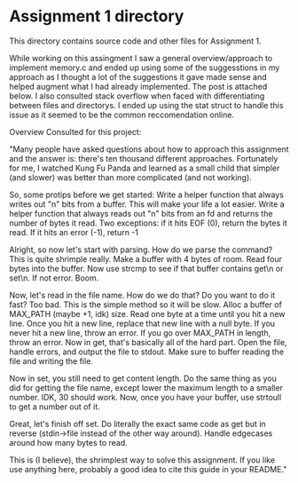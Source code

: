 # Assignment 1 directory

This directory contains source code and other files for Assignment 1.


While working on this assingment I saw a general overview/approach to implement memory.c and ended up using some of the suggesstions in my approach as I thought a lot of the suggestions it gave made sense and helped augment what I had already implemented. The post is attached below. I also consulted stack overflow when faced with differentiating between files and directorys. I ended up using the stat struct to handle this issue as it seemed to be the common reccomendation online. 



Overview Consulted for this project:


"Many people have asked questions about how to approach this assignment and the answer is: there's ten thousand different approaches. Fortunately for me, I watched Kung Fu Panda and learned as a small child that simpler (and slower) was better than more complicated (and not working). 

So, some protips before we get started:
Write a helper function that always writes out "n" bits from a buffer. This will make your life a lot easier.
Write a helper function that always reads out "n" bits from an fd and returns the number of bytes it read. Two exceptions: if it hits EOF (0), return the bytes it read. If it hits an error (-1), return -1

Alright, so now let's start with parsing. How do we parse the command? This is quite shrimple really. Make a buffer with 4 bytes of room. Read four bytes into the buffer. Now use strcmp to see if that buffer contains get\n or set\n. If not error. Boom.

Now, let's read in the file name. How do we do that? Do you want to do it fast? Too bad. This is the simple method so it will be slow. Alloc a buffer of MAX_PATH (maybe +1, idk) size. Read one byte at a time until you hit a new line. Once you hit a new line, replace that new line with a null byte. If you never hit a new line, throw an error. If you go over MAX_PATH in length, throw an error.
Now in get, that's basically all of the hard part. Open the file, handle errors, and output the file to stdout. Make sure to buffer reading the file and writing the file.

Now in set, you still need to get content length. Do the same thing as you did for getting the file name, except lower the maximum length to a smaller number. IDK, 30 should work. Now, once you have your buffer, use strtoull to get a number out of it. 

Great, let's finish off set. Do literally the exact same code as get but in reverse (stdin->file instead of the other way around). Handle edgecases around how many bytes to read.

This is (I believe), the shrimplest way to solve this assignment. If you like use anything here, probably a good idea to cite this guide in your README."
